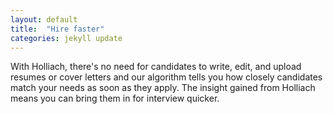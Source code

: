 ```yaml
---
layout: default
title:  "Hire faster"
categories: jekyll update
---
```

With Holliach, there's no need for candidates to write, edit, and upload resumes or cover letters and our algorithm tells you how closely candidates match your needs as soon as they apply.  The insight gained from Holliach means you can bring them in for interview quicker.
